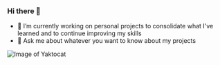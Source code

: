 ### Hi there 👋


- 🔭 I’m currently working on personal projects to consolidate what I've learned and to continue improving my skills
- 💬 Ask me about whatever you want to know about my projects



![Image of Yaktocat](https://octodex.github.com/images/yaktocat.png)
